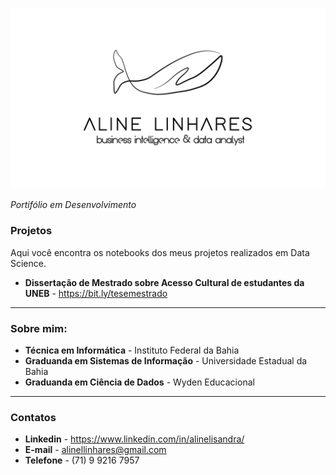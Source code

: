 <p align="center">
  <img src="https://github.com/alinelisandra/datascience/blob/master/logo_%20preta_%20fundo%20branco_%20grossa.png" >
</p>

*Portifólio em Desenvolvimento*

### Projetos

Aqui você encontra os notebooks dos meus projetos realizados em Data Science.
* **Dissertação de Mestrado sobre Acesso Cultural de estudantes da UNEB** - https://bit.ly/tesemestrado

---

### Sobre mim:

* **Técnica em Informática** - Instituto Federal da Bahia
* **Graduanda em Sistemas de Informação** - Universidade Estadual da Bahia
* **Graduanda em Ciência de Dados** - Wyden Educacional

---

### Contatos 

* **Linkedin** - https://www.linkedin.com/in/alinelisandra/
* **E-mail** - alinellinhares@gmail.com
* **Telefone** - (71) 9 9216 7957
